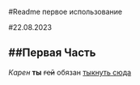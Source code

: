 #Readme первое использование

#22.08.2023

##Первая Часть
----

*Карен* **ты** ~~гей~~ обязан [тыкнуть сюда](https://www.youtube.com/watch?v=OvvY112ME6U)